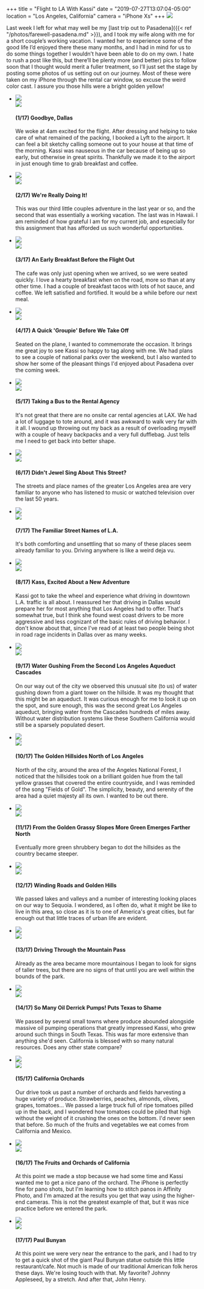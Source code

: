 +++
title = "Flight to LA With Kassi"
date = "2019-07-27T13:07:04-05:00"
location = "Los Angeles, California"
camera = "iPhone Xs"
+++
<img src="https://live.staticflickr.com/65535/48359898937_4876587de0_b.jpg">
<!--more-->

Last week I left for what may well be my [last trip out to Pasadena]({{< ref "/photos/farewell-pasadena.md" >}}), and I took my wife along with me for a short couple’s working vacation. I wanted her to experience some of the good life I’d enjoyed there these many months, and I had in mind for us to do some things together I wouldn’t have been able to do on my own. I hate to rush a post like this, but there’ll be plenty more (and better) pics to follow soon that I thought would merit a fuller treatment, so I’ll just set the stage by posting some photos of us setting out on our journey. Most of these were taken on my iPhone through the rental car window, so excuse the weird color cast. I assure you those hills were a bright golden yellow!

<div class="container-fluid">
<div class="demo-gallery dark mrb35">
	<ul id="lightgallery" class="list-unstyled row">
		<li data-sub-html="<h4>(1/17) Goodbye, Dallas</h4><p>We woke at 4am excited for the flight. After dressing and helping to take care of what remained of the packing, I booked a Lyft to the airport. It can feel a bit sketchy calling someone out to your house at that time of the morning. Kassi was nauseous in the car because of being up so early, but otherwise in great spirits. Thankfully we made it to the airport in just enough time to grab breakfast and coffee.</p>" data-src="https://live.staticflickr.com/65535/48359898937_62924f8f38_o.jpg" class="col-xs-6 col-sm-4 col-md-3">
			<a href><img class="img-responsive" src="https://live.staticflickr.com/65535/48359898937_4876587de0.jpg"><div class="demo-gallery-poster"><img src="/img/zoom.png"></div></a><div class="wp-caption-text"><h4>(1/17) Goodbye, Dallas</h4><p>We woke at 4am excited for the flight. After dressing and helping to take care of what remained of the packing, I booked a Lyft to the airport. It can feel a bit sketchy calling someone out to your house at that time of the morning. Kassi was nauseous in the car because of being up so early, but otherwise in great spirits. Thankfully we made it to the airport in just enough time to grab breakfast and coffee.</p></div></li>
		<li data-sub-html="<h4>(2/17) We're Really Doing It!</h4><p>This was our third little couples adventure in the last year or so, and the second that was essentially a working vacation. The last was in Hawaii. I am reminded of how grateful I am for my current job, and especially for this assignment that has afforded us such wonderful opportunities. </p>" data-src="https://live.staticflickr.com/65535/48359756821_5eb906883e_o.jpg" class="col-xs-6 col-sm-4 col-md-3">
			<a href><img class="img-responsive" src="https://live.staticflickr.com/65535/48359756821_468c766a83.jpg"><div class="demo-gallery-poster"><img src="/img/zoom.png"></div></a><div class="wp-caption-text"><h4>(2/17) We're Really Doing It!</h4><p>This was our third little couples adventure in the last year or so, and the second that was essentially a working vacation. The last was in Hawaii. I am reminded of how grateful I am for my current job, and especially for this assignment that has afforded us such wonderful opportunities. </p></div></li>
		<li data-sub-html="<h4>(3/17) An Early Breakfast Before the Flight Out</h4><p>The cafe was only just opening when we arrived, so we were seated quickly. I love a hearty breakfast when on the road, more so than at any other time. I had a couple of breakfast tacos with lots of hot sauce, and coffee. We left satisfied and fortified. It would be a while before our next meal.</p>" data-src="https://live.staticflickr.com/65535/48359758241_6db4c809be_o.jpg" class="col-xs-6 col-sm-4 col-md-3">
			<a href><img class="img-responsive" src="https://live.staticflickr.com/65535/48359758241_4bddb252a4.jpg"><div class="demo-gallery-poster"><img src="/img/zoom.png"></div></a><div class="wp-caption-text"><h4>(3/17) An Early Breakfast Before the Flight Out</h4><p>The cafe was only just opening when we arrived, so we were seated quickly. I love a hearty breakfast when on the road, more so than at any other time. I had a couple of breakfast tacos with lots of hot sauce, and coffee. We left satisfied and fortified. It would be a while before our next meal.</p></div></li>
		<li data-sub-html="<h4>(4/17) A Quick 'Groupie' Before We Take Off</h4><p>Seated on the plane, I wanted to commemorate the occasion. It brings me great joy to see Kassi so happy to tag along with me. We had plans to see a couple of national parks over the weekend, but I also wanted to show her some of the pleasant things I'd enjoyed about Pasadena over the coming week.</p>" data-src="https://live.staticflickr.com/65535/48359762631_ddbf1235ea_o.jpg" class="col-xs-6 col-sm-4 col-md-3">
			<a href><img class="img-responsive" src="https://live.staticflickr.com/65535/48359762631_4d6bef2086.jpg"><div class="demo-gallery-poster"><img src="/img/zoom.png"></div></a><div class="wp-caption-text"><h4>(4/17) A Quick 'Groupie' Before We Take Off</h4><p>Seated on the plane, I wanted to commemorate the occasion. It brings me great joy to see Kassi so happy to tag along with me. We had plans to see a couple of national parks over the weekend, but I also wanted to show her some of the pleasant things I'd enjoyed about Pasadena over the coming week.</p></div></li>
		<li data-sub-html="<h4>(5/17) Taking a Bus to the Rental Agency</h4><p>It's not great that there are no onsite car rental agencies at LAX. We had a lot of luggage to tote around, and it was awkward to walk very far with it all. I wound up throwing out my back as a result of overloading myself with a couple of heavy backpacks and a very full dufflebag. Just tells me I need to get back into better shape.</p>" data-src="https://live.staticflickr.com/65535/48359757036_df04d7fc11_o.jpg" class="col-xs-6 col-sm-4 col-md-3">
			<a href><img class="img-responsive" src="https://live.staticflickr.com/65535/48359757036_1cec5d0387.jpg"><div class="demo-gallery-poster"><img src="/img/zoom.png"></div></a><div class="wp-caption-text"><h4>(5/17) Taking a Bus to the Rental Agency</h4><p>It's not great that there are no onsite car rental agencies at LAX. We had a lot of luggage to tote around, and it was awkward to walk very far with it all. I wound up throwing out my back as a result of overloading myself with a couple of heavy backpacks and a very full dufflebag. Just tells me I need to get back into better shape.</p></div></li>
		<li data-sub-html="<h4>(6/17) Didn't Jewel Sing About This Street?</h4><p>The streets and place names of the greater Los Angeles area are very familiar to anyone who has listened to music or watched television over the last 50 years. </p>" data-src="https://live.staticflickr.com/65535/48359759146_30459d4754_o.jpg" class="col-xs-6 col-sm-4 col-md-3">
			<a href><img class="img-responsive" src="https://live.staticflickr.com/65535/48359759146_1d14706a8a.jpg"><div class="demo-gallery-poster"><img src="/img/zoom.png"></div></a><div class="wp-caption-text"><h4>(6/17) Didn't Jewel Sing About This Street?</h4><p>The streets and place names of the greater Los Angeles area are very familiar to anyone who has listened to music or watched television over the last 50 years. </p></div></li>
		<li data-sub-html="<h4>(7/17) The Familiar Street Names of L.A.</h4><p>It's both comforting and unsettling that so many of these places seem already familiar to you. Driving anywhere is like a weird deja vu. </p>" data-src="https://live.staticflickr.com/65535/48359756606_f5be4c2f96_o.jpg" class="col-xs-6 col-sm-4 col-md-3">
			<a href><img class="img-responsive" src="https://live.staticflickr.com/65535/48359756606_f99b843771.jpg"><div class="demo-gallery-poster"><img src="/img/zoom.png"></div></a><div class="wp-caption-text"><h4>(7/17) The Familiar Street Names of L.A.</h4><p>It's both comforting and unsettling that so many of these places seem already familiar to you. Driving anywhere is like a weird deja vu. </p></div></li>
		<li data-sub-html="<h4>(8/17) Kass, Excited About a New Adventure</h4><p>Kassi got to take the wheel and experience what driving in downtown L.A. traffic is all about. I reassured her that driving in Dallas would prepare her for most anything that Los Angeles had to offer. That's somewhat true, but I think she found west coast drivers to be more aggressive and less cognizant of the basic rules of driving behavior. I don't know about that, since I've read of at least two people being shot in road rage incidents in Dallas over as many weeks.</p>" data-src="https://live.staticflickr.com/65535/48359756456_4e6a3a59f7_o.jpg" class="col-xs-6 col-sm-4 col-md-3">
			<a href><img class="img-responsive" src="https://live.staticflickr.com/65535/48359756456_d46aaa9caa.jpg"><div class="demo-gallery-poster"><img src="/img/zoom.png"></div></a><div class="wp-caption-text"><h4>(8/17) Kass, Excited About a New Adventure</h4><p>Kassi got to take the wheel and experience what driving in downtown L.A. traffic is all about. I reassured her that driving in Dallas would prepare her for most anything that Los Angeles had to offer. That's somewhat true, but I think she found west coast drivers to be more aggressive and less cognizant of the basic rules of driving behavior. I don't know about that, since I've read of at least two people being shot in road rage incidents in Dallas over as many weeks.</p></div></li>
		<li data-sub-html="<h4>(9/17) Water Gushing From the Second Los Angeles Aqueduct Cascades</h4><p>On our way out of the city we observed this unusual site (to us) of water gushing down from a giant tower on the hillside. It was my thought that this might be an aqueduct. It was curious enough for me to look it up on the spot, and sure enough, this was the second great Los Angeles aqueduct, bringing water from the Cascades hundreds of miles away. Without water distribution systems like these Southern California would still be a sparsely populated desert.</p>" data-src="https://live.staticflickr.com/65535/48359897927_0edf82700f_o.jpg" class="col-xs-6 col-sm-4 col-md-3">
			<a href><img class="img-responsive" src="https://live.staticflickr.com/65535/48359897927_e67d980726.jpg"><div class="demo-gallery-poster"><img src="/img/zoom.png"></div></a><div class="wp-caption-text"><h4>(9/17) Water Gushing From the Second Los Angeles Aqueduct Cascades</h4><p>On our way out of the city we observed this unusual site (to us) of water gushing down from a giant tower on the hillside. It was my thought that this might be an aqueduct. It was curious enough for me to look it up on the spot, and sure enough, this was the second great Los Angeles aqueduct, bringing water from the Cascades hundreds of miles away. Without water distribution systems like these Southern California would still be a sparsely populated desert.</p></div></li>
		<li data-sub-html="<h4>(10/17) The Golden Hillsides North of Los Angeles</h4><p>North of the city, around the area of the Angeles National Forest, I noticed that the hillsides took on a brilliant golden hue from the tall yellow grasses that covered the entire countryside, and I was reminded of the song &quot;Fields of Gold&quot;. The simplicity, beauty, and serenity of the area had a quiet majesty all its own. I wanted to be out there.</p>" data-src="https://live.staticflickr.com/65535/48359757876_dded609728_o.jpg" class="col-xs-6 col-sm-4 col-md-3">
			<a href><img class="img-responsive" src="https://live.staticflickr.com/65535/48359757876_d50538d559.jpg"><div class="demo-gallery-poster"><img src="/img/zoom.png"></div></a><div class="wp-caption-text"><h4>(10/17) The Golden Hillsides North of Los Angeles</h4><p>North of the city, around the area of the Angeles National Forest, I noticed that the hillsides took on a brilliant golden hue from the tall yellow grasses that covered the entire countryside, and I was reminded of the song &quot;Fields of Gold&quot;. The simplicity, beauty, and serenity of the area had a quiet majesty all its own. I wanted to be out there.</p></div></li>
		<li data-sub-html="<h4>(11/17) From the Golden Grassy Slopes More Green Emerges Farther North</h4><p>Eventually more green shrubbery began to dot the hillsides as the country became steeper.</p>" data-src="https://live.staticflickr.com/65535/48359897567_73a7ec8751_o.jpg" class="col-xs-6 col-sm-4 col-md-3">
			<a href><img class="img-responsive" src="https://live.staticflickr.com/65535/48359897567_b4cc44f307.jpg"><div class="demo-gallery-poster"><img src="/img/zoom.png"></div></a><div class="wp-caption-text"><h4>(11/17) From the Golden Grassy Slopes More Green Emerges Farther North</h4><p>Eventually more green shrubbery began to dot the hillsides as the country became steeper.</p></div></li>
		<li data-sub-html="<h4>(12/17) Winding Roads and Golden Hills</h4><p>We passed lakes and valleys and a number of interesting looking places on our way to Sequoia. I wondered, as I often do, what it might be like to live in this area, so close as it is to one of America's great cities, but far enough out that little traces of urban life are evident.</p>" data-src="https://live.staticflickr.com/65535/48359757211_b1aa526e4e_o.jpg" class="col-xs-6 col-sm-4 col-md-3">
			<a href><img class="img-responsive" src="https://live.staticflickr.com/65535/48359757211_0942e9f5ca.jpg"><div class="demo-gallery-poster"><img src="/img/zoom.png"></div></a><div class="wp-caption-text"><h4>(12/17) Winding Roads and Golden Hills</h4><p>We passed lakes and valleys and a number of interesting looking places on our way to Sequoia. I wondered, as I often do, what it might be like to live in this area, so close as it is to one of America's great cities, but far enough out that little traces of urban life are evident.</p></div></li>
		<li data-sub-html="<h4>(13/17) Driving Through the Mountain Pass</h4><p>Already as the area became more mountainous I began to look for signs of taller trees, but there are no signs of that until you are well within the bounds of the park.</p>" data-src="https://live.staticflickr.com/65535/48359757551_51095165f8_o.jpg" class="col-xs-6 col-sm-4 col-md-3">
			<a href><img class="img-responsive" src="https://live.staticflickr.com/65535/48359757551_a2ef9426c2.jpg"><div class="demo-gallery-poster"><img src="/img/zoom.png"></div></a><div class="wp-caption-text"><h4>(13/17) Driving Through the Mountain Pass</h4><p>Already as the area became more mountainous I began to look for signs of taller trees, but there are no signs of that until you are well within the bounds of the park.</p></div></li>
		<li data-sub-html="<h4>(14/17) So Many Oil Derrick Pumps! Puts Texas to Shame</h4><p>We passed by several small towns where produce abounded alongside massive oil pumping operations that greatly impressed Kassi, who grew around such things in South Texas. This was far more extensive than anything she'd seen. California is blessed with so many natural resources. Does any other state compare? </p>" data-src="https://live.staticflickr.com/65535/48359756491_41e1e009de_o.jpg" class="col-xs-6 col-sm-4 col-md-3">
			<a href><img class="img-responsive" src="https://live.staticflickr.com/65535/48359756491_62d0927d16.jpg"><div class="demo-gallery-poster"><img src="/img/zoom.png"></div></a><div class="wp-caption-text"><h4>(14/17) So Many Oil Derrick Pumps! Puts Texas to Shame</h4><p>We passed by several small towns where produce abounded alongside massive oil pumping operations that greatly impressed Kassi, who grew around such things in South Texas. This was far more extensive than anything she'd seen. California is blessed with so many natural resources. Does any other state compare? </p></div></li>
		<li data-sub-html="<h4>(15/17) California Orchards</h4><p>Our drive took us past a number of orchards and fields harvesting a huge variety of produce. Strawberries, peaches, almonds, olives, grapes, tomatoes... We passed a large truck full of ripe tomatoes pilled up in the back, and I wondered how tomatoes could be piled that high without the weight of it crushing the ones on the bottom. I'd never seen that before. So much of the fruits and vegetables we eat comes from California and Mexico. </p>" data-src="https://live.staticflickr.com/65535/48359758141_0d15b0b1a5_o.jpg" class="col-xs-6 col-sm-4 col-md-3">
			<a href><img class="img-responsive" src="https://live.staticflickr.com/65535/48359758141_014a75aa13.jpg"><div class="demo-gallery-poster"><img src="/img/zoom.png"></div></a><div class="wp-caption-text"><h4>(15/17) California Orchards</h4><p>Our drive took us past a number of orchards and fields harvesting a huge variety of produce. Strawberries, peaches, almonds, olives, grapes, tomatoes... We passed a large truck full of ripe tomatoes pilled up in the back, and I wondered how tomatoes could be piled that high without the weight of it crushing the ones on the bottom. I'd never seen that before. So much of the fruits and vegetables we eat comes from California and Mexico. </p></div></li>
		<li data-sub-html="<h4>(16/17) The Fruits and Orchards of California</h4><p>At this point we made a stop because we had some time and Kassi wanted me to get a nice pano of the orchard. The iPhone is perfectly fine for pano shots, but I'm learning how to stitch panos in Affinity Photo, and I'm amazed at the results you get that way using the higher-end cameras. This is not the greatest example of that, but it was nice practice before we entered the park.</p>" data-src="https://live.staticflickr.com/65535/48353219427_9e1d50b95b_o.jpg" class="col-xs-6 col-sm-4 col-md-3">
			<a href><img class="img-responsive" src="https://live.staticflickr.com/65535/48353219427_c51592501f.jpg"><div class="demo-gallery-poster"><img src="/img/zoom.png"></div></a><div class="wp-caption-text"><h4>(16/17) The Fruits and Orchards of California</h4><p>At this point we made a stop because we had some time and Kassi wanted me to get a nice pano of the orchard. The iPhone is perfectly fine for pano shots, but I'm learning how to stitch panos in Affinity Photo, and I'm amazed at the results you get that way using the higher-end cameras. This is not the greatest example of that, but it was nice practice before we entered the park.</p></div></li>
		<li data-sub-html="<h4>(17/17) Paul Bunyan</h4><p>At this point we were very near the entrance to the park, and I had to try to get a quick shot of the giant Paul Bunyan statue outside this little restaurant/cafe. Not much is made of our traditional American folk heros these days. We're losing touch with that. My favorite? Johnny Appleseed, by a stretch. And after that, John Henry.</p>" data-src="https://live.staticflickr.com/65535/48359897212_71c95d97f0_o.jpg" class="col-xs-6 col-sm-4 col-md-3">
			<a href><img class="img-responsive" src="https://live.staticflickr.com/65535/48359897212_cb2c23c150.jpg"><div class="demo-gallery-poster"><img src="/img/zoom.png"></div></a><div class="wp-caption-text"><h4>(17/17) Paul Bunyan</h4><p>At this point we were very near the entrance to the park, and I had to try to get a quick shot of the giant Paul Bunyan statue outside this little restaurant/cafe. Not much is made of our traditional American folk heros these days. We're losing touch with that. My favorite? Johnny Appleseed, by a stretch. And after that, John Henry.</p></div></li>
	</ul>
</div>
</div>
